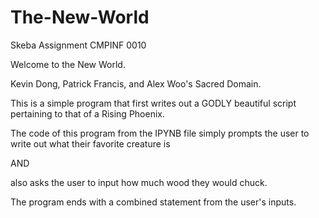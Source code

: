 # The-New-World
Skeba Assignment CMPINF 0010 

Welcome to the New World. 

Kevin Dong, Patrick Francis, and Alex Woo's Sacred Domain. 

This is a simple program that first writes out a GODLY beautiful script pertaining to that of a Rising Phoenix. 

The code of this program from the IPYNB file simply prompts the user to write out what their favorite creature is 

AND 

also asks the user to input how much wood they would chuck. 

The program ends with a combined statement from the user's inputs. 
